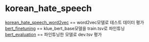 # korean_hate_speech
[korean_hate_speech_word2vec](https://github.com/wpfkcm33/korean_hate_speech/blob/main/korean_hate_speech_word2vec.ipynb) == word2vec모델로 테스트 데이터 평가  
[bert_finetuning](https://github.com/wpfkcm33/korean_hate_speech/blob/main/bert_finetuning.ipynb) == klue_bert_base모델을 train.tsv로 파인튜닝  
[bert_evaluation](https://github.com/wpfkcm33/korean_hate_speech/blob/main/bert_evaluation.ipynb) == 파인튜닝한 모델로 dev.tsv 평가  
